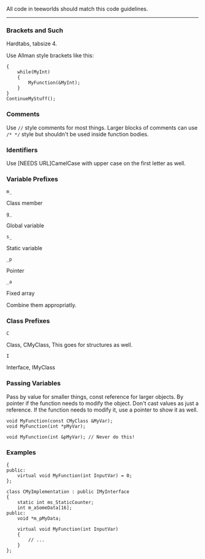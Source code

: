 All code in teeworlds should match this code guidelines.

---

### Brackets and Such

Hardtabs, tabsize 4.

Use Allman style brackets like this:

```if(MyInt != 5)
{
	while(MyInt)
	{
		MyFunction(&MyInt);
	}
}
ContinueMyStuff();
```

### Comments

Use `//` style comments for most things. Larger blocks of comments can use `/* */` style but shouldn't be used inside function bodies.

### Identifiers

Use [NEEDS URL]CamelCase with upper case on the first letter as well.

### Variable Prefixes

`m_`

Class member

`g_`

Global variable

`s_`

Static variable

`_p`

Pointer

`_a`

Fixed array

Combine them appropriatly.

### Class Prefixes

`C`

Class, CMyClass, This goes for structures as well.

`I`

Interface, IMyClass

### Passing Variables

Pass by value for smaller things, const reference for larger objects. By pointer if the function needs to modify the object. Don't cast values as just a reference. If the function needs to modify it, use a pointer to show it as well.

```void MyFunction(int MyVar);
void MyFunction(const CMyClass &MyVar);
void MyFunction(int *pMyVar);

void MyFunction(int &pMyVar); // Never do this!
```

### Examples

```class IMyInterface
{
public:
	virtual void MyFunction(int InputVar) = 0;
};

class CMyImplementation : public IMyInterface
{
	static int ms_StaticCounter;
	int m_aSomeData[16];
public:
	void *m_pMyData;

	virtual void MyFunction(int InputVar)
	{
		// ...
	}
};
 ```
